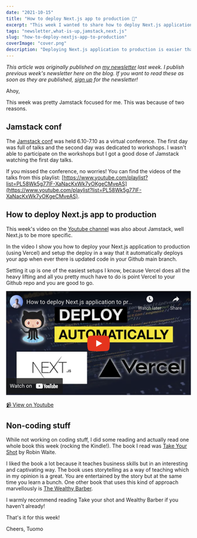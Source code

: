 ```yaml
---
date: "2021-10-15"
title: "How to deploy Next.js app to production 🚢"
excerpt: "This week I wanted to share how to deploy Next.js application to production fast and easy. I also share how to setup the deploy in a way that triggers automatic deploy when ever there is new commits to your Main branch on Github."
tags: "newsletter,what-is-up,jamstack,next.js"
slug: "how-to-deploy-nextjs-app-to-production"
coverImage: "cover.png"
description: "Deploying Next.js application to production is easier than you might think! Especially if you are using a hosting service like Vercel."
---
```


_This article was originally published on [my newsletter](/newsletter) last week. I publish previous week's newsletter here on the blog. If you want to read these as soon as they are published, [sign up](/newsletter) for the newsletter!_

Ahoy,

This week was pretty Jamstack focused for me. This was because of two reasons.

## Jamstack conf

The [Jamstack conf](https://jamstackconf.com/) was held 6.10-7.10 as a virtual conference. The first day was full of talks and the second day was dedicated to workshops. I wasn't able to participate on the workshops but I got a good dose of Jamstack watching the first day talks.

If you missed the conference, no worries! You can find the videos of the talks from this playlist: [https://www.youtube.com/playlist?list=PL58Wk5g77lF-XaNacKxWk7yOKgeCMveAS](https://www.youtube.com/playlist?list=PL58Wk5g77lF-XaNacKxWk7yOKgeCMveAS).

## How to deploy Next.js app to production

This week's video on the [Youtube channel](https://www.youtube.com/tuomokankaanpaa) was also about Jamstack, well Next.js to be more specific.

In the video I show you how to deploy your Next.js application to production (using Vercel) and setup the deploy in a way that it automatically deploys your app when ever there is updated code in your Github main branch.

Setting it up is one of the easiest setups I know, because Vercel does all the heavy lifting and all you pretty much have to do is point Vercel to your Github repo and you are good to go.

[
![VSCode can do that?!](./images/how-to-deploy-nextjs-yt-embed.png)
](https://www.youtube.com/watch?v=vFjlw3LaAcw)

[📹 View on Youtube](https://www.youtube.com/watch?v=vFjlw3LaAcw)

## Non-coding stuff

While not working on coding stuff, I did some reading and actually read one whole book this week (rocking the Kindle!). The book I read was [Take Your Shot](https://amzn.to/3DBBDQD) by Robin Waite.

I liked the book a lot because it teaches business skills but in an interesting and captivating way. The book uses storytelling as a way of teaching which in my opinion is a great. You are entertained by the story but at the same time you learn a bunch. One other book that uses this kind of approach marvellously is [The Wealthy Barber](https://amzn.to/302w7aZ).

I warmly recommend reading Take your shot and Wealthy Barber if you haven't already!

That's it for this week!

Cheers,
Tuomo
